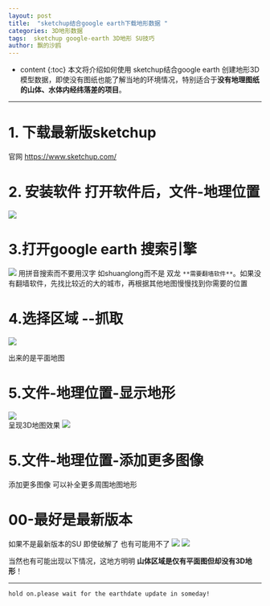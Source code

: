 ```yaml
---
layout: post
title:  "sketchup结合google earth下载地形数据 "
categories: 3D地形数据
tags:  sketchup google-earth 3D地形 SU技巧
author: 飘的沙鸥
---
```


* content
{:toc}
本文将介绍如何使用 sketchup结合google earth 创建地形3D模型数据，即使没有图纸也能了解当地的环境情况，特别适合于**没有地理图纸的山体、水体内经纬落差的项目**。

----------

# 1. 下载最新版sketchup 

官网 https://www.sketchup.com/




# 2. 安装软件 打开软件后，文件-地理位置

![](https://i.imgur.com/8A65Qzm.png)

# 3.打开google earth 搜索引擎
![](https://i.imgur.com/wWgV2NP.jpg) 
用拼音搜索而不要用汉字 如shuanglong而不是 双龙 `**需要翻墙软件**`。如果没有翻墙软件，先找比较近的大的城市，再根据其他地图慢慢找到你需要的位置
# 4.选择区域  --抓取 
![](https://i.imgur.com/XfauMcS.jpg)

出来的是平面地图 
# 5.文件-地理位置-显示地形
![](https://i.imgur.com/tNsb7dm.png)  
呈现3D地图效果
![](https://i.imgur.com/9TSEB0p.png)

# 5.文件-地理位置-添加更多图像 
添加更多图像 可以补全更多周围地图地形 

# 00-最好是最新版本
 如果不是最新版本的SU 即使破解了 也有可能用不了 
![](https://i.imgur.com/u3o4QRF.png)
![](https://i.imgur.com/sLOZ8XG.png)

当然也有可能出现以下情况，这地方明明 **山体区域是仅有平面图但却没有3D地形**！

----------

    hold on.please wait for the earthdate update in someday!